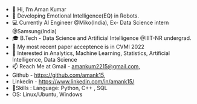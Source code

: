 - 👋 Hi, I’m Aman Kumar
- 🌱 Developing Emotional Intelligence(EQ) in Robots.
- 💻 Currently AI Engineer @Miko(India), Ex- Data Science intern @Samsung(India)
- 🎓 B.Tech - Data Science and Artificial Intelligence @IIIT-NR undergrad.
- 📄 My most recent paper acceptence is in CVMI 2022
- 👀 Interested in Analytics, Machine Learning, Statistics, Artificial Intelligence, Data Science
- 📫 Reach Me at Gmail - amankum2215@gmail.com, 
- Github - https://github.com/amank15, 
- Linkedin - https://www.linkedin.com/in/amank15/
- 📄Skills : Language: Python, C++ , SQL     
- OS: Linux/Ubuntu, Windows

             
  
    

<!---
amank15/amank15 is a ✨ special ✨ repository because its `README.md` (this file) appears on your GitHub profile.
You can click the Preview link to take a look at your changes.
--->
